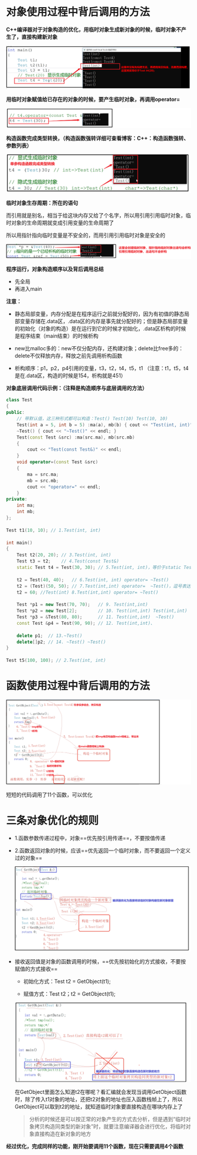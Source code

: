 # 对象使用过程中背后调用的方法

**C++编译器对于对象构造的优化，用临时对象生成新对象的时候，临时对象不产生了，直接构建新对象**

![image-20210228112011889](img/7C++%EF%BC%9A%E9%9D%A2%E7%BB%8F%E8%AE%B2%E8%A7%A3.img/image-20210228112011889.png)

**用临时对象赋值给已存在的对象的时候，要产生临时对象，再调用operator=**

![image-20210228112818608](img/7C++%EF%BC%9A%E9%9D%A2%E7%BB%8F%E8%AE%B2%E8%A7%A3.img/image-20210228112818608.png)

**构造函数完成类型转换，（构造函数强转详细可查看博客：C++：构造函数强转、参数列表）**

 <img src="img/7C++%EF%BC%9A%E5%AF%B9%E8%B1%A1%E4%BD%BF%E7%94%A8%E5%BA%95%E5%B1%82%E5%8E%9F%E7%90%86.img/image-20210228113720273.png" alt="image-20210228113720273" style="zoom: 50%;" />

**临时对象生存周期：所在的语句**

而引用就是别名，相当于给这块内存又给了个名字，所以用引用引用临时对象，临时对象的生命周期就变成引用变量的生命周期了

所以用指针指向临时变量是不安全的，而用引用引用临时对象是安全的

![image-20210228114706992](img/7C++%EF%BC%9A%E5%AF%B9%E8%B1%A1%E4%BD%BF%E7%94%A8%E5%BA%95%E5%B1%82%E5%8E%9F%E7%90%86.img/image-20210228114706992.png)

**程序运行，对象构造顺序以及背后调用总结**

- 先全局
- 再进入main

**注意：**

- 静态局部变量，内存分配是在程序运行之前就分配好的，因为有初值的静态局部变量存储在.data区，.data区的内存是事先就分配好的；但是静态局部变量的初始化（对象的构造）是在运行到它的时候才初始化，.data区析构的时候是程序结束（main结束）的时候析构

- new比malloc多的：new不仅分配内存，还构建对象；delete比free多的：delete不仅释放内存，释放之前先调用析构函数

- 析构顺序：p1，p2，p4引用的变量，t3，t2，t4，t5，t1 （注意：t1，t5，t4是在.data区，构造的时候是154，析构就是451）

**对象底层调用代码示例：（注释是构造顺序与底层调用的方法）**

```cpp
class Test
{
public:
	// 带默认值，这三种形式都可以构造：Test() Test(10) Test(10, 10)
	Test(int a = 5, int b = 5) :ma(a), mb(b) { cout << "Test(int, int)" << endl;}
	~Test() { cout << "~Test()" << endl; }
	Test(const Test &src) :ma(src.ma), mb(src.mb) 
    { 
        cout << "Test(const Test&)" << endl;
    }
	void operator=(const Test &src) 
    {
		ma = src.ma; 
		mb = src.mb; 
		cout << "operator=" << endl;
	}
private:
	int ma;
	int mb;
};

Test t1(10, 10); // 1.Test(int, int)

int main()
{
	Test t2(20, 20); // 3.Test(int, int)
	Test t3 = t2;    // 4.Test(const Test&)
	static Test t4 = Test(30, 30); // 5.Test(int, int)，等价于static Test t4(30, 30);
    
	t2 = Test(40, 40);   // 6.Test(int, int) operator= ~Test()
	t2 = (Test)(50, 50); // 7.Test(int,int) operator=  ~Test()，逗号表达式(50, 50) =  (Test)50; Test(int)
	t2 = 60; //Test(int) 8.Test(int,int) operator= ~Test()
    
	Test *p1 = new Test(70, 70);   // 9. Test(int,int) 
	Test *p2 = new Test[2];        // 10. Test(int,int) Test(int,int)
	Test *p3 = &Test(80, 80);      // 11. Test(int,int)  ~Test()
	const Test &p4 = Test(90, 90); // 12. Test(int,int)、
    
	delete p1;  // 13.~Test()
	delete[]p2; // 14. ~Test() ~Test()
}

Test t5(100, 100); // 2.Test(int, int)
```

# 函数使用过程中背后调用的方法

![image-20210228124613372](img/7C++%EF%BC%9A%E5%AF%B9%E8%B1%A1%E4%BD%BF%E7%94%A8%E5%BA%95%E5%B1%82%E5%8E%9F%E7%90%86.img/image-20210228124613372.png)

短短的代码调用了11个函数，可以优化

# 三条对象优化的规则

- 1.函数参数传递过程中，对象==优先按引用传递==，不要按值传递

- 2.函数返回对象的时候，应该==优先返回一个临时对象，而不要返回一个定义过的对象==

  ![image-20210228130829576](img/7C++%EF%BC%9A%E5%AF%B9%E8%B1%A1%E4%BD%BF%E7%94%A8%E5%BA%95%E5%B1%82%E5%8E%9F%E7%90%86.img/image-20210228130829576.png)

- 接收返回值是对象的函数调用的时候，==优先按初始化的方式接收，不要按赋值的方式接收==

  - 初始化方式：Test t2 = GetObject(t1);

  - 赋值方式：Test t2；t2 = GetObject(t1);

  ![image-20210228132210291](img/7C++%EF%BC%9A%E5%AF%B9%E8%B1%A1%E4%BD%BF%E7%94%A8%E5%BA%95%E5%B1%82%E5%8E%9F%E7%90%86.img/image-20210228132210291.png)

  在GetObject里面怎么知道t2在哪呢？看汇编就会发现当调用GetObject函数时，除了传入t1对象的地址，还把t2对象的地址也压入函数栈帧上了，所以GetObject可以取到t2的地址，就知道临时对象要直接构造在哪块内存上了

  > 分析的时候还是可以按正常的对象产生的方式去分析，但是遇到“临时对象拷贝构造同类型的新对象”时，就要注意编译器会进行优化，将临时对象直接构造在新对象的地方

**经过优化，完成同样的功能，刚开始要调用11个函数，现在只需要调用4个函数**
